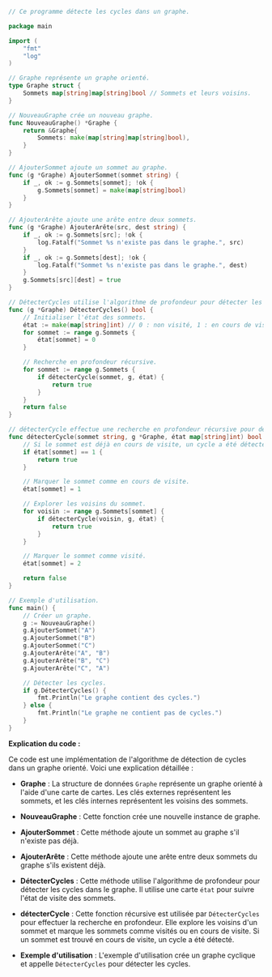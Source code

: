 ```go
// Ce programme détecte les cycles dans un graphe.

package main

import (
	"fmt"
	"log"
)

// Graphe représente un graphe orienté.
type Graphe struct {
	Sommets map[string]map[string]bool // Sommets et leurs voisins.
}

// NouveauGraphe crée un nouveau graphe.
func NouveauGraphe() *Graphe {
	return &Graphe{
		Sommets: make(map[string]map[string]bool),
	}
}

// AjouterSommet ajoute un sommet au graphe.
func (g *Graphe) AjouterSommet(sommet string) {
	if _, ok := g.Sommets[sommet]; !ok {
		g.Sommets[sommet] = make(map[string]bool)
	}
}

// AjouterArête ajoute une arête entre deux sommets.
func (g *Graphe) AjouterArête(src, dest string) {
	if _, ok := g.Sommets[src]; !ok {
		log.Fatalf("Sommet %s n'existe pas dans le graphe.", src)
	}
	if _, ok := g.Sommets[dest]; !ok {
		log.Fatalf("Sommet %s n'existe pas dans le graphe.", dest)
	}
	g.Sommets[src][dest] = true
}

// DétecterCycles utilise l'algorithme de profondeur pour détecter les cycles dans le graphe.
func (g *Graphe) DétecterCycles() bool {
	// Initialiser l'état des sommets.
	état := make(map[string]int) // 0 : non visité, 1 : en cours de visite, 2 : visité
	for sommet := range g.Sommets {
		état[sommet] = 0
	}

	// Recherche en profondeur récursive.
	for sommet := range g.Sommets {
		if détecterCycle(sommet, g, état) {
			return true
		}
	}
	return false
}

// détecterCycle effectue une recherche en profondeur récursive pour détecter un cycle à partir d'un sommet.
func détecterCycle(sommet string, g *Graphe, état map[string]int) bool {
	// Si le sommet est déjà en cours de visite, un cycle a été détecté.
	if état[sommet] == 1 {
		return true
	}

	// Marquer le sommet comme en cours de visite.
	état[sommet] = 1

	// Explorer les voisins du sommet.
	for voisin := range g.Sommets[sommet] {
		if détecterCycle(voisin, g, état) {
			return true
		}
	}

	// Marquer le sommet comme visité.
	état[sommet] = 2

	return false
}

// Exemple d'utilisation.
func main() {
	// Créer un graphe.
	g := NouveauGraphe()
	g.AjouterSommet("A")
	g.AjouterSommet("B")
	g.AjouterSommet("C")
	g.AjouterArête("A", "B")
	g.AjouterArête("B", "C")
	g.AjouterArête("C", "A")

	// Détecter les cycles.
	if g.DétecterCycles() {
		fmt.Println("Le graphe contient des cycles.")
	} else {
		fmt.Println("Le graphe ne contient pas de cycles.")
	}
}
```

**Explication du code :**

Ce code est une implémentation de l'algorithme de détection de cycles dans un graphe orienté. Voici une explication détaillée :

* **Graphe** : La structure de données `Graphe` représente un graphe orienté à l'aide d'une carte de cartes. Les clés externes représentent les sommets, et les clés internes représentent les voisins des sommets.

* **NouveauGraphe** : Cette fonction crée une nouvelle instance de graphe.

* **AjouterSommet** : Cette méthode ajoute un sommet au graphe s'il n'existe pas déjà.

* **AjouterArête** : Cette méthode ajoute une arête entre deux sommets du graphe s'ils existent déjà.

* **DétecterCycles** : Cette méthode utilise l'algorithme de profondeur pour détecter les cycles dans le graphe. Il utilise une carte `état` pour suivre l'état de visite des sommets.

* **détecterCycle** : Cette fonction récursive est utilisée par `DétecterCycles` pour effectuer la recherche en profondeur. Elle explore les voisins d'un sommet et marque les sommets comme visités ou en cours de visite. Si un sommet est trouvé en cours de visite, un cycle a été détecté.

* **Exemple d'utilisation** : L'exemple d'utilisation crée un graphe cyclique et appelle `DétecterCycles` pour détecter les cycles.